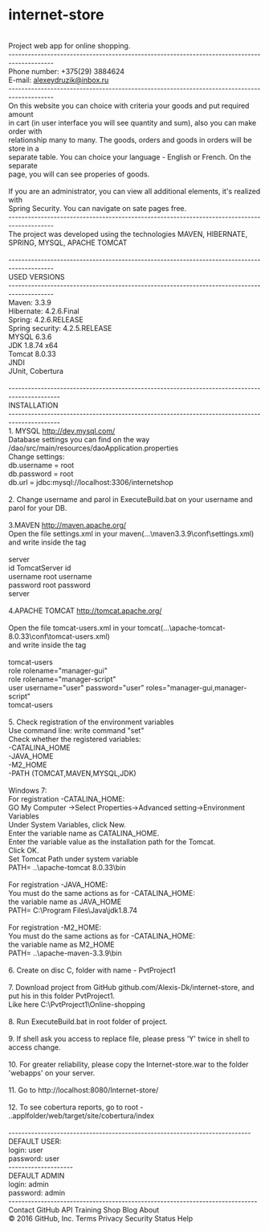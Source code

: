 # internet-store
<br>Project web app for online shopping.
<br>--------------------------------------------------------------------------------------------
<br>Phone number: +375(29) 3884624
<br>E-mail: alexeydruzik@inbox.ru
<br>--------------------------------------------------------------------------------------------
<br>On this website you can choice with criteria your goods and put required amount
<br>in cart (in user interface you will see quantity and sum), also you can make order with
<br>relationship many to many. The goods, orders and goods in orders will be store in a
<br>separate table. You can choice your language - English or French. On the separate
<br>page, you will can see properies of goods.
<br>
<br>If you are an administrator, you can view all additional elements, it's realized with
<br>Spring Security. You can navigate on sate pages free.
<br>--------------------------------------------------------------------------------------------
<br>The project was developed using the  technologies MAVEN, HIBERNATE, SPRING, MYSQL, APACHE TOMCAT
<br>
<br>--------------------------------------------------------------------------------------------
<br>USED VERSIONS
<br>--------------------------------------------------------------------------------------------
<br>Maven: 3.3.9
<br>Hibernate: 4.2.6.Final
<br>Spring: 4.2.6.RELEASE
<br>Spring security: 4.2.5.RELEASE
<br>MYSQL 6.3.6
<br>JDK 1.8.74 x64
<br>Tomcat 8.0.33
<br>JNDI
<br>JUnit, Cobertura
<br>
<br>----------------------------------------------------------------------------------------------
<br>INSTALLATION
<br>----------------------------------------------------------------------------------------------
<br>1. MYSQL http://dev.mysql.com/
<br>Database settings you can find on the way /dao/src/main/resources/daoApplication.properties
<br>Change settings:
<br>db.username = root
<br>db.password = root
<br>db.url = jdbc:mysql://localhost:3306/internetshop
<br>
<br>2. Change username and parol in ExecuteBuild.bat on your username and parol for your DB.
<br>
<br>3.MAVEN http://maven.apache.org/
<br>Open the file settings.xml in your maven(...\maven3.3.9\conf\settings.xml)
<br>and write inside the tag <servers>
<br>
<br> server
<br> id TomcatServer id
<br> username root username
<br> password root password
<br> server
<br>
<br>4.APACHE TOMCAT http://tomcat.apache.org/
<br>
<br>Open the file tomcat-users.xml in your tomcat(...\apache-tomcat-8.0.33\conf\tomcat-users.xml)
<br>and write inside the tag
<br>
<br> tomcat-users
<br>	role rolename="manager-gui"
<br>	role rolename="manager-script"
<br>	user username="user" password="user" roles="manager-gui,manager-script" 
<br> tomcat-users
<br>
<br>5. Check registration of the environment variables
<br>Use command line: write command "set"
<br>Check whether the registered variables:
<br>-CATALINA_HOME
<br>-JAVA_HOME
<br>-M2_HOME
<br>-PATH (TOMCAT,MAVEN,MYSQL,JDK)
<br>
<br>Windows 7:
<br>For registration -CATALINA_HOME:
<br>GO My Computer ->Select Properties->Advanced setting->Environment Variables
<br>Under System Variables, click New.
<br>Enter the variable name as CATALINA_HOME.
<br>Enter the variable value as the installation path for the Tomcat.
<br>Click OK.
<br>Set Tomcat Path under system variable
<br>PATH= ..\apache-tomcat 8.0.33\bin
<br>
<br>For registration -JAVA_HOME:
<br>You must do the same actions as for -CATALINA_HOME:
<br>the variable name as JAVA_HOME
<br>PATH= C:\Program Files\Java\jdk1.8.74
<br>
<br>For registration -M2_HOME:
<br>You must do the same actions as for -CATALINA_HOME:
<br>the variable name as M2_HOME
<br>PATH= ..\apache-maven-3.3.9\bin
<br>
<br>6. Create on disc C, folder with name - PvtProject1
<br>
<br>7. Download project from GitHub github.com/Alexis-Dk/internet-store, and put his in this folder PvtProject1.
<br>Like here C:\PvtProject1\Online-shopping
<br>
<br>8. Run ExecuteBuild.bat in root folder of project.
<br>
<br>9. If shell ask you access to replace file, please press 'Y' twice in shell to access change.
<br>
<br>10. For greater reliability, please copy the Internet-store.war to the folder 'webapps' on your server.
<br>
<br>11. Go to http://localhost:8080/Internet-store/
<br>
<br>12. To see cobertura reports, go to root - ..applfolder/web/target/site/cobertura/index
<br>
<br>---------------------------------------------------------------------------
<br>DEFAULT USER:
<br>login: user
<br>password: user
<br>--------------------
<br>DEFAULT ADMIN
<br>login: admin
<br>password: admin
<br>-----------------------------------------------------------------------------
<br>Contact GitHub API Training Shop Blog About
<br>© 2016 GitHub, Inc. Terms Privacy Security Status Help
